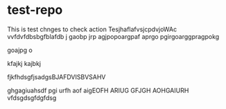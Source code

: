 # test-repo
This is test chnges to check action 
TesjhaflafvsjcpdvjoWAc 
vvfdvfdbsbgfblafdb j
gaobp jrp
agjpopoargpaf
aprgo pgirgoarggpragpokg

goajpg o

kfajkj
kajbkj

fjkfhdsgfjsadgsBJAFDVISBVSAHV

ghgagiuahsdf pgi urfh aof aigEOFH ARIUG
GFJGH AOHGAIURH
vfdsgdsgfdgfdsg
